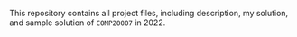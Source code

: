 This repository contains all project files, including description, my solution, and sample solution of `COMP20007` in 2022.
